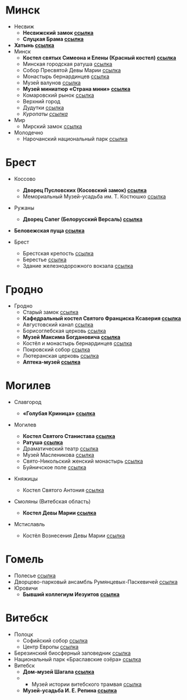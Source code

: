 # Минск
* Несвиж
	* **Несвижский замок [ссылка](https://planetabelarus.by/sights/zamok-radzivillov-v-nesvizhe/?sphrase_id=91623)**
	* **Слуцкая Брама [ссылка](https://planetabelarus.by/sights/slutskaya-brama-v-nesvizhe/)**
* **Хатынь [ссылка]()**
* Минск
	* **Костел святых Симеона и Елены (Красный костел) [ссылка](https://planetabelarus.by/sights/kostel-svyatykh-simeona-i-eleny-v-minske/?sphrase_id=91624)**
	* Минская городская ратуша [ссылка](https://planetabelarus.by/sights/ratusha-v-minske/?sphrase_id=91625)
	* Собор Пресвятой Девы Марии [ссылка](https://planetabelarus.by/sights/kafedralnyy-kostel-presvyatoy-devy-marii/?sphrase_id=91627)
	* Монастырь бернардинцев [ссылка](https://planetabelarus.by/sights/kostel-svyatogo-iosifa-i-byvshiy-monastyr-bernardintsev-v-minske/?sphrase_id=91628)
	* Музей валунов [ссылка](https://planetabelarus.by/sights/muzey-valunov-v-minske/?sphrase_id=91629)
	* **Музей миниатюр «Страна мини» [ссылка](https://planetabelarus.by/infrastructure/kultura/muzei-3735/muzey-arkhitekturnykh-miniatyur-strana-mini/?sphrase_id=91630)**
	* Комаровский рынок [ссылка](https://planetabelarus.by/sights/minskiy-komarovskiy-rynok/?sphrase_id=91663)
	* Верхний город
	* Дудутки [ссылка](https://dudutki.by/)
	* *Куропаты [ссылка](https://planetabelarus.by/sights/urochishche-kuropaty/?sphrase_id=91631)*
* Мир
	* Мирский замок [ссылка](https://planetabelarus.by/sights/zamok-v-g-p-mir-mirskiy-zamok/?sphrase_id=91632)
* Молодечно 
	* Нарочанский национальный парк [ссылка](https://planetabelarus.by/infrastructure/priroda/natsionalnye-parki/natsionalnyy-park-narochanskiy/?sphrase_id=91633)

# Брест
* Коссово
	* **Дворец Пусловских (Косовский замок) [ссылка](https://planetabelarus.by/sights/kossovskiy-dvorets/?sphrase_id=91634)**
	* Мемориальный Музей-усадьба им. Т. Костюшко [ссылка](https://planetabelarus.by/infrastructure/kultura/muzei-3735/muzey-usadba-kostyushko-v-kossovo/?sphrase_id=91636)
* Ружаны
	* **Дворец Сапег (Белорусский Версаль) [ссылка](https://planetabelarus.by/sights/dvorets-sapeg-v-ruzhanakh/)**

* **Беловежская пуща [ссылка](https://planetabelarus.by/infrastructure/priroda/natsionalnye-parki/natsionalnyy-park-belovezhskaya-pushcha3294/?sphrase_id=91637)**
* Брест 
	* Брестская крепость [ссылка](https://planetabelarus.by/sights/brestskaya-krepost/?sphrase_id=91638)
	* Берестье [ссылка](https://planetabelarus.by/infrastructure/kultura/muzei-3735/arkheologicheskiy-muzey-bereste/?sphrase_id=91639)
	* Здание железнодорожного вокзала [ссылка](https://planetabelarus.by/sights/zheleznodorozhnyy-vokzal-v-breste/?sphrase_id=91640)



# Гродно
* Гродно
	* Старый замок [ссылка](https://planetabelarus.by/sights/grodnenskiy-staryy-zamok/?sphrase_id=91641)
	* **Кафедральный костел Святого Франциска Ксаверия [ссылка](https://planetabelarus.by/sights/kafedralnyy-farnyy-kostel-svyatogo-frantsiska-ksaveriya-v-grodno/?sphrase_id=91642)**
	* Августовский канал [ссылка](https://planetabelarus.by/sights/avgustovskiy-kanal/?sphrase_id=91643)
	* Борисоглебская церковь [ссылка](https://planetabelarus.by/sights/boriso-glebskaya-kolozhskaya-tserkov-v-grodno/?sphrase_id=91644)
	* **Музей Максима Богдановича [ссылка](https://planetabelarus.by/infrastructure/kultura/muzei-3735/dom-muzey-maksima-bogdanovicha-v-grodno/?sphrase_id=91645)**
	* Костёл и монастырь бернардинцев [ссылка](https://planetabelarus.by/publications/stareyshiy-deystvuyushchiy-kostel-goroda-grodno/?sphrase_id=91648)
	* Покровский собор [ссылка](https://planetabelarus.by/sights/svyato-pokrovskiy-kafedralnyy-sobor-v-grodno/?sphrase_id=91649)
	* Лютеранская церковь [ссылка](http://luther.by/)
	* **Аптека-музей [ссылка](https://planetabelarus.by/infrastructure/kultura/muzei-3735/apteka-muzey-v-grodno/?sphrase_id=91651)**
	

# Могилев
* Славгород
	* **«Голубая Криница» [ссылка](https://planetabelarus.by/sights/golubaya-krinitsa-u-derevni-kliny/?sphrase_id=91652)**	
* Могилев
	* **Костел Святого Станистава [ссылка](https://planetabelarus.by/sights/kostel-svyatogo-stanislava-v-mogileve/)**
	* **Ратуша [ссылка](https://planetabelarus.by/sights/ratusha-v-mogileve/)**
	* Драматический театр [ссылка](https://planetabelarus.by/sights/mogilevskiy-oblastnoy-dramaticheskiy-teatr/?sphrase_id=91667)
	* Музей Масленикова [ссылка](https://planetabelarus.by/infrastructure/kultura/muzei-3735/mogilevskiy-oblastnoy-khudozhestvennyy-muzey-imeni-maslenikova/?sphrase_id=91666)
	* Cвято-Никольский женский монастырь [ссылка](https://planetabelarus.by/sights/svyato-nikolskiy-zhenskiy-monastyr-v-mogileve/?sphrase_id=91669)
	* Буйничское поле [ссылка](https://planetabelarus.by/sights/memorialnyy-kompleks-buynichskoe-pole/?sphrase_id=91670)

* Княжицы
	* Костел Святого Антония [ссылка](https://planetabelarus.by/sights/kostel-svyatogo-antoniya-v-knyazhitsakh/)
* Смоляны (Витебская область)
	* **Костел Девы Марии [ссылка](https://planetabelarus.by/sights/kostel-devy-marii-v-smolyanakh/)**
* Мстиславль
	* Костёл Вознесения Девы Марии [ссылка](https://planetabelarus.by/sights/kostel-vozneseniya-devy-marii-v-mstislavle/)

# Гомель
* Полесье [ссылка](https://ru.wikipedia.org/wiki/%D0%9F%D0%BE%D0%BB%D0%B5%D1%81%D1%8C%D0%B5)
* Дворцово-парковый ансамбль Румянцевых-Паскевичей [ссылка](https://planetabelarus.by/sights/gomelskiy-dvortsovo-parkovyy-ansambl-rumyantsevykh-paskevichey/?sphrase_id=91654)
* Юровичи
	* **Бывший коллегиум Иезуитов [ссылка](https://planetabelarus.by/sights/byvshiy-kollegium-iezuitov-v-yurovichakh/)**

# Витебск
* Полоцк 
	* Софийский собор  [ссылка](https://planetabelarus.by/sights/sofiyskiy-sobor-v-polotske/?sphrase_id=91656)
	* Центр Европы [ссылка](https://www.tuda-suda.by/countries/europe/belarus/polock/geograficheskij-centr-evropy)
* Березинский биосферный заповедник [ссылка](https://planetabelarus.by/infrastructure/priroda/natsionalnye-parki/berezinskiy-biosfernyy-zapovednik/?sphrase_id=91658)
* Национальный парк «Браславские озёра» [ссылка](https://braslavpark.by/)
* Витебск
	* **Дом-музей Шагала [ссылка](https://www.belarus.by/ru/travel/belarus-life/chagall-museum)**
	* * Музей истории витебского трамвая [ссылка](https://probelarus.by/belarus/sight/museums/muzey-istorii-vitebskogo.html)
	* **Музей-усадьба И. Е. Репина [ссылка](http://zdravnyovo.museum.by/)**
